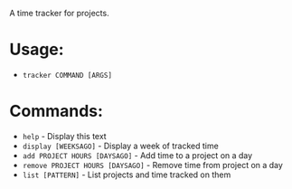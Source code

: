 A time tracker for projects.

Usage:
======
 + `tracker COMMAND [ARGS]`

Commands:
=========
 + `help` - Display this text
 + `display [WEEKSAGO]` - Display a week of tracked time
 + `add PROJECT HOURS [DAYSAGO]` - Add time to a project on a day
 + `remove PROJECT HOURS [DAYSAGO]` - Remove time from project on a day
 + `list [PATTERN]` - List projects and time tracked on them
 
